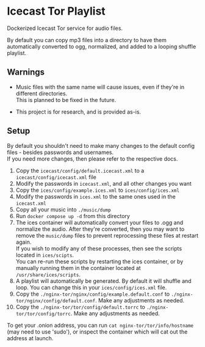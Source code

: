 # Icecast Tor Playlist
Dockerized Icecast Tor service for audio files.  

By default you can copy mp3 files into a directory to have them automatically converted to ogg, normalized, and added to a looping shuffle playlist.  

## Warnings
- Music files with the same name will cause issues, even if they're in different directories.  
This is planned to be fixed in the future.

- This project is for research, and is provided as-is.

## Setup
By default you shouldn't need to make many changes to the default config files - besides passwords and usernames.  
If you need more changes, then please refer to the respective docs.

1. Copy the `icecast/config/default.icecast.xml` to a `icecast/config/icecast.xml` file  
2. Modify the passwords in `icecast.xml`, and all other changes you want
3. Copy the `ices/config/example.ices.xml` to `ices/config/ices.xml`
4. Modify the passwords in `ices.xml` to the same ones used in the `icecast.xml`
5. Copy  all your music into `./music/dump`
6. Run `docker compose up -d` from this directory
7. The ices container will automatically convert your files to .ogg and normalize the audio. After they're converted, then you may want to remove the `music/dump` files to prevent reprocessing these files at restart again.  
If you wish to modify any of these processes, then see the scripts located in `ices/scipts`.  
You can re-run these scripts by restarting the ices container, or by manually running them in the container located at `/usr/share/ices/scripts`.
8. A playlist will automatically be generated. By default it will shuffle and loop. You can change this in your `ices/config/ices.xml` file.
9. Copy the `./nginx-tor/nginx/config/example.default.conf` to `./nginx-tor/nginx/config/default.conf`. Make any adjustments as needed.
10. Copy the `./nginx-tor/tor/config/default.torrc` to `./nginx-tor/tor/config/torrc`.  Make any adjustments as needed.

To get your .onion address, you can run `cat nginx-tor/tor/info/hostname` (may need to use 'sudo'), or inspect the container which will cat out the address at launch.

